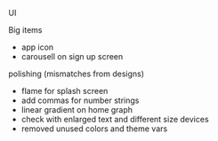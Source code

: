 UI

Big items

- app icon
- carousell on sign up screen

polishing (mismatches from designs)

- flame for splash screen
- add commas for number strings
- linear gradient on home graph
- check with enlarged text and different size devices
- removed unused colors and theme vars
